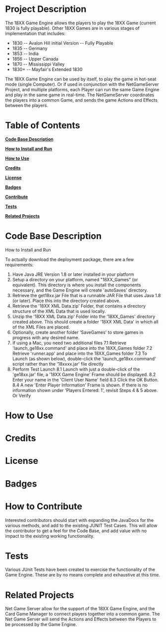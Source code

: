 # Project Description

The 18XX Game Engine allows the players to play the 18XX Game (current 1830 is fully playable). Other 18XX Games are in various stages of implementation that includes:

* 1830 -- Avalon Hill initial Version -- Fully Playable
* 1835 -- Germany
* 1853 -- India
* 1856 -- Upper Canada
* 1870 -- Mississippi Valley
* 1830+ -- Mayfair's Extended 1830

The 18XX Game Engine can be used by itself, to play the game in hot-seat mode (single Computer). Or if used in conjunction with the NetGameServer Project, and multiple platforms, each Player can run the same Game Engine and play in the same game in real-time. The NetGameServer coordinates the players into a common Game, and sends the game Actions and Effects between the players.

# Table of Contents
**[Code Base Description](#Description)**

**[How to Install and Run](#Install)**

**[How to Use](#Use)**

**[Credits](#Credits)**

**[License](#License)**

**[Badges](#Badges)**

**[Contribute](#Contribute)**

**[Tests](#Tests)**

**[Related Projects](#Related)**


# Code Base Description
<div id="Description>

The 18XX Game Engine is written in Java. The GUI utilizes the Java Swing UI. It has several data files that are written in XML. There are no actual Tile Images. The data for the Tiles are specified in an XML Structure and the code draws the images when needed.
This code base began in the early 1990's, in C, and then ported to Java to allow multiple platform operation (my development platform has the the Apple Mac, and currently play with my group who all run windows platforms, and my Mac as well. 

# How to Install and Run
<div id="Install">

To actually download the deployment package, there are a few requirements:
1. Have Java JRE Version 1.8 or later installed in your platform
2. Setup a directory on your platform, named "18XX_Games" (or equivalent). This directory is where you install the components necessary, and the Game Engine will create 'autoSaves' directory.
3. Retrieve the get18xx.jar File that is a runnable JAR File that uses Java 1.8 (or later). Place this into the directory created above.
4. Retrieve the '18XX XML Data.zip' Folder, that contains a directory structure of the XML Data that is used locally.
5. Unzip the '18XX XML Data.zip' Folder into the '18XX_Games' directory created above. This should create a folder '18XX XML Data' in which all of the XML Files are placed.
6. Optionally, create another folder 'SaveGames' to store games in progress with any desired name.
7. If using a Mac, you need two additional files
    7.1 Retrieve 'launch_ge18xx.command' and place into the 18XX_Games folder
    7.2 Retrieve 'runner.app' and place into the 18XX_Games folder
    7.3 To Launch (as shown below), double-click the 'launch_ge18xx.command' script rather than the '18xxxx.jar' file directly
8. Perform Test Launch
    8.1 Launch with just a double-click of the 'ge18xx.jar' file, a '18XX Game Engine' Frame should be displayed.
    8.2 Enter your name in the 'Client User Name' field
    8.3 Click the OK Button.
    8.4 A new 'Enter Player Information' Frame is shown. If there is no information shown under 'Players Entered: 1', revisit Steps 4 & 5 above. Or Verify

# How to Use
<div id="Use">

# Credits
<div id="Credits">

# License
<div id="License">

# Badges
<div id="Badges">

# How to Contribute
<div id="Contribute">

Interested contributors should start with expanding the JavaDocs for the various methods, and add to the existing JUNIT Test Cases. This will allow the contributor to get a feel for the Code Base, and add value with no impact to the existing working functionality.

# Tests
<div id="Tests">

Various JUnit Tests have been created to exercise the functionality of the Game Engine. These are by no means complete and exhaustive at this time. 

# Related Projects
<div id="Related">

Net Game Server allow for the support of the 18XX Game Engine, and the Card Game Manager to connect players together into a common game. The Net Game Server will send the Actions and Effects between the Players to be processed by the Game Engine. 